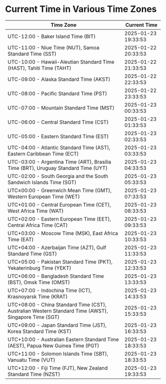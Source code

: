 # Current Time in Various Time Zones

| Time Zone | Current Time |
|-----------|--------------|
| UTC-12:00 - Baker Island Time (BIT) | 2025-01-23 19:33:53 |
| UTC-11:00 - Niue Time (NUT), Samoa Standard Time (SST) | 2025-01-22 20:33:53 |
| UTC-10:00 - Hawaii-Aleutian Standard Time (HAST), Tahiti Time (TAHT) | 2025-01-22 21:33:53 |
| UTC-09:00 - Alaska Standard Time (AKST) | 2025-01-22 22:33:53 |
| UTC-08:00 - Pacific Standard Time (PST) | 2025-01-22 23:33:53 |
| UTC-07:00 - Mountain Standard Time (MST) | 2025-01-23 00:33:53 |
| UTC-06:00 - Central Standard Time (CST) | 2025-01-23 01:33:53 |
| UTC-05:00 - Eastern Standard Time (EST) | 2025-01-23 02:33:53 |
| UTC-04:00 - Atlantic Standard Time (AST), Eastern Caribbean Time (ECT) | 2025-01-23 03:33:53 |
| UTC-03:00 - Argentina Time (ART), Brasília Time (BRT), Uruguay Standard Time (UYT) | 2025-01-23 04:33:53 |
| UTC-02:00 - South Georgia and the South Sandwich Islands Time (SGT) | 2025-01-23 05:33:53 |
| UTC±00:00 - Greenwich Mean Time (GMT), Western European Time (WET) | 2025-01-23 07:33:53 |
| UTC+01:00 - Central European Time (CET), West Africa Time (WAT) | 2025-01-23 08:33:53 |
| UTC+02:00 - Eastern European Time (EET), Central Africa Time (CAT) | 2025-01-23 09:33:53 |
| UTC+03:00 - Moscow Time (MSK), East Africa Time (EAT) | 2025-01-23 10:33:53 |
| UTC+04:00 - Azerbaijan Time (AZT), Gulf Standard Time (GST) | 2025-01-23 11:33:53 |
| UTC+05:00 - Pakistan Standard Time (PKT), Yekaterinburg Time (YEKT) | 2025-01-23 12:33:53 |
| UTC+06:00 - Bangladesh Standard Time (BST), Omsk Time (OMST) | 2025-01-23 13:33:53 |
| UTC+07:00 - Indochina Time (ICT), Krasnoyarsk Time (KRAT) | 2025-01-23 14:33:53 |
| UTC+08:00 - China Standard Time (CST), Australian Western Standard Time (AWST), Singapore Time (SGT) | 2025-01-23 15:33:53 |
| UTC+09:00 - Japan Standard Time (JST), Korea Standard Time (KST) | 2025-01-23 16:33:53 |
| UTC+10:00 - Australian Eastern Standard Time (AEST), Papua New Guinea Time (PGT) | 2025-01-23 18:33:53 |
| UTC+11:00 - Solomon Islands Time (SBT), Vanuatu Time (VUT) | 2025-01-23 18:33:53 |
| UTC+12:00 - Fiji Time (FJT), New Zealand Standard Time (NZST) | 2025-01-23 19:33:53 |
